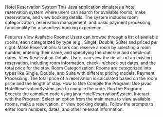 Hotel Reservation System
This Java application simulates a hotel reservation system where users can search for available rooms, make reservations, and view booking details. The system includes room categorization, reservation management, and basic payment processing functionality for a seamless booking experience.

Features
View Available Rooms: Users can browse through a list of available rooms, each categorized by type (e.g., Single, Double, Suite) and priced per night.
Make Reservations: Users can reserve a room by selecting a room number, entering their name, and specifying the check-in and check-out dates.
View Reservation Details: Users can view the details of an existing reservation, including room information, check-in/check-out dates, and the total price for the stay.
Room Categorization: Rooms are categorized into types like Single, Double, and Suite with different pricing models.
Payment Processing: The total price of a reservation is calculated based on the room price and the length of stay.
How to Use
Compile the Program: Use javac HotelReservationSystem.java to compile the code.
Run the Program: Execute the compiled code using java HotelReservationSystem.
Interact with the Program:
Select an option from the main menu to view available rooms, make a reservation, or view booking details.
Follow the prompts to enter room numbers, dates, and other relevant information.
